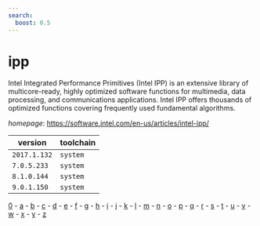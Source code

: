 ```yaml
---
search:
  boost: 0.5
---
```

# ipp

Intel Integrated Performance Primitives (Intel IPP) is an extensive library  of multicore-ready, highly optimized software functions for multimedia, data processing,  and communications applications. Intel IPP offers thousands of optimized functions  covering frequently used fundamental algorithms.

*homepage*: <https://software.intel.com/en-us/articles/intel-ipp/>

version | toolchain
--------|----------
``2017.1.132`` | ``system``
``7.0.5.233`` | ``system``
``8.1.0.144`` | ``system``
``9.0.1.150`` | ``system``

[0](../0/index.md) - [a](../a/index.md) - [b](../b/index.md) - [c](../c/index.md) - [d](../d/index.md) - [e](../e/index.md) - [f](../f/index.md) - [g](../g/index.md) - [h](../h/index.md) - [i](../i/index.md) - [j](../j/index.md) - [k](../k/index.md) - [l](../l/index.md) - [m](../m/index.md) - [n](../n/index.md) - [o](../o/index.md) - [p](../p/index.md) - [q](../q/index.md) - [r](../r/index.md) - [s](../s/index.md) - [t](../t/index.md) - [u](../u/index.md) - [v](../v/index.md) - [w](../w/index.md) - [x](../x/index.md) - [y](../y/index.md) - [z](../z/index.md)

